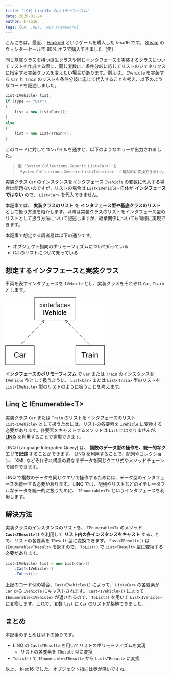 ```yaml
---
title: "[C#] List<T> のポリモーフィズム"
date: 2020-01-24
author: k-so16
tags: [C#, .NET, .NET Framework]
---
```


こんにちは。最近、 [Hacknet](https://store.steampowered.com/app/365450/Hacknet/?l=japanese) というゲームを購入した k-so16 です。 [Steam](https://store.steampowered.com/) のウィンターセールで 80% オフで購入できました（笑）

同じ基底クラスを持つ派生クラスや同じインタフェースを実装するクラスについてリストを作成する際に、同じ変数に、条件分岐に応じてリストのジェネリクスに指定する実装クラスを変えたい場合があります。例えば、 `IVehicle` を実装する `Car` と `Train` のリストを条件分岐に応じて代入することを考え、以下のようなコードを記述しました。

```csharp
List<IVehicle> list;
if (Type == "Car")
{
    list = new List<Car>();
}
else
{
    list = new List<Train>();
}
```

このコードに対してコンパイルを通すと、以下のようなエラーが出力されました。

> `型 'System.Collections.Generic.List<Car>' を 'System.Collections.Generic.List<IVehicle>' に暗黙的に変換できません`

実装クラス `Car` のインスタンスをインタフェース `IVehicle` の変数に代入する場合は問題ないのですが、リストの場合は `List<IVehicle>` 自体が **インタフェースではない** ので、 `List<Car>` を代入できません。

本記事では、 **実装クラスのリスト** を **インタフェース型や基底クラスのリスト** として扱う方法を紹介します。以降は実装クラスのリストをインタフェース型のリストとして扱う方法について記述しますが、継承関係についても同様に実現できます。

本記事で想定する読者層は以下の通りです。

- オブジェクト指向のポリモーフィズムについて知っている
- C# のリストについて知っている

## 想定するインタフェースと実装クラス
車両を表すインタフェースを `IVehicle` とし、実装クラスをそれぞれ `Car`, `Train` とします。

![](images/csharp-list-polymorphism-1.png "インタフェースと実装クラスの関係")

**インタフェースのポリモーフィズム** で `Car` または `Train` のインスタンスを `IVehicle` 型として扱うように、 `List<Car>` または `List<Train>` 型のリストを `List<IVehicle>` 型のリストのように扱うことを考えます。


## Linq と IEnumerable&lt;T&gt;
実装クラス `Car` または `Train` のリストをインタフェースのリスト `List<IVehicle>` として扱うためには、リストの各要素を `IVehicle` に変換する必要があります。各要素をキャストするメソッドは `List` にはありませんが、 **[LINQ](https://docs.microsoft.com/ja-jp/dotnet/csharp/linq/)** を利用することで実現できます。

LINQ (Language Integrated Query) は、 **複数のデータ型の操作を、統一的なクエリで記述** することができます。 LINQ を利用することで、配列やコレクション、 XML などそれぞれ構造の異なるデータを同じクエリ式やメソッドチェーンで操作できます。

LINQ で複数のデータを同じクエリで操作するためには、データ型のインタフェースを統一する必要があります。 LINQ では、配列やリストなどのイテレータブルなデータを統一的に扱うために、 `IEnumerable<T>` というインタフェースを利用します。

## 解決方法
実装クラスのインスタンスのリストを、 `IEnumerable<T>` のメソッド **`Cast<TResult>()`** を利用して **リスト内の各インスタンスをキャスト** することで、リストの各要素を `TResult` 型に変換できます。 `Cast<TResult>()` は `IEnumerable<TResult>` を返すので、 `ToList()` で `List<TResult>` 型に変換する必要があります。

```csharp
List<IVehicle> list = new List<Car>()
    .Cast<IVehicle>()
    .ToList();
```

上記のコード例の場合、`Cast<IVehicle>()` によって、 `List<Car>` の各要素が `Car` から `IVehicle` にキャストされます。 `Cast<IVehicle>()` によって `IEnumerable<IVehicle>` が返されるので、 `ToList()` を用いて `List<IVehicle>` に変換します。これで、変数 `list` に `Car` のリストが格納できました。

## まとめ
本記事のまとめは以下の通りです。

- LINQ の `Cast<TResult>` を用いてリストのポリモーフィズムを実現
    - リストの各要素を `TResult` 型に変換
- `ToList()` で `IEnumerable<TResult>` から `List<TResult>` に変換

以上、 k-so16 でした。オブジェクト指向は奥が深いですね。